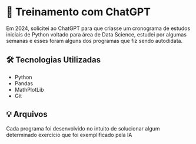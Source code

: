 # 🤖 Treinamento com ChatGPT

Em 2024, solicitei ao ChatGPT para que criasse um cronograma de estudos iniciais de Python voltado para área de Data Science, estudei por algumas semanas e esses foram alguns dos programas que fiz sendo autodidata.

## 🛠 Tecnologias Utilizadas

- Python
- Pandas
- MathPlotLib
- Git

## 💡 Arquivos

Cada programa foi desenvolvido no intuito de solucionar algum determinado exercício que foi exemplificado pela IA